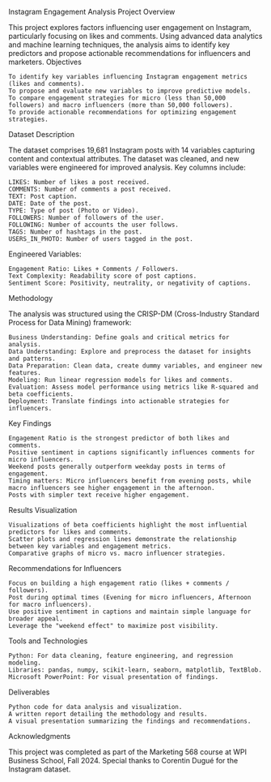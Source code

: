Instagram Engagement Analysis Project
Overview

This project explores factors influencing user engagement on Instagram, particularly focusing on likes and comments. Using advanced data analytics and machine learning techniques, the analysis aims to identify key predictors and propose actionable recommendations for influencers and marketers.
Objectives

    To identify key variables influencing Instagram engagement metrics (likes and comments).
    To propose and evaluate new variables to improve predictive models.
    To compare engagement strategies for micro (less than 50,000 followers) and macro influencers (more than 50,000 followers).
    To provide actionable recommendations for optimizing engagement strategies.

Dataset Description

The dataset comprises 19,681 Instagram posts with 14 variables capturing content and contextual attributes. The dataset was cleaned, and new variables were engineered for improved analysis. Key columns include:

    LIKES: Number of likes a post received.
    COMMENTS: Number of comments a post received.
    TEXT: Post caption.
    DATE: Date of the post.
    TYPE: Type of post (Photo or Video).
    FOLLOWERS: Number of followers of the user.
    FOLLOWING: Number of accounts the user follows.
    TAGS: Number of hashtags in the post.
    USERS_IN_PHOTO: Number of users tagged in the post.

Engineered Variables:

    Engagement Ratio: Likes + Comments / Followers.
    Text Complexity: Readability score of post captions.
    Sentiment Score: Positivity, neutrality, or negativity of captions.

Methodology

The analysis was structured using the CRISP-DM (Cross-Industry Standard Process for Data Mining) framework:

    Business Understanding: Define goals and critical metrics for analysis.
    Data Understanding: Explore and preprocess the dataset for insights and patterns.
    Data Preparation: Clean data, create dummy variables, and engineer new features.
    Modeling: Run linear regression models for likes and comments.
    Evaluation: Assess model performance using metrics like R-squared and beta coefficients.
    Deployment: Translate findings into actionable strategies for influencers.

Key Findings

    Engagement Ratio is the strongest predictor of both likes and comments.
    Positive sentiment in captions significantly influences comments for micro influencers.
    Weekend posts generally outperform weekday posts in terms of engagement.
    Timing matters: Micro influencers benefit from evening posts, while macro influencers see higher engagement in the afternoon.
    Posts with simpler text receive higher engagement.

Results Visualization

    Visualizations of beta coefficients highlight the most influential predictors for likes and comments.
    Scatter plots and regression lines demonstrate the relationship between key variables and engagement metrics.
    Comparative graphs of micro vs. macro influencer strategies.

Recommendations for Influencers

    Focus on building a high engagement ratio (likes + comments / followers).
    Post during optimal times (Evening for micro influencers, Afternoon for macro influencers).
    Use positive sentiment in captions and maintain simple language for broader appeal.
    Leverage the "weekend effect" to maximize post visibility.

Tools and Technologies

    Python: For data cleaning, feature engineering, and regression modeling.
    Libraries: pandas, numpy, scikit-learn, seaborn, matplotlib, TextBlob.
    Microsoft PowerPoint: For visual presentation of findings.

Deliverables

    Python code for data analysis and visualization.
    A written report detailing the methodology and results.
    A visual presentation summarizing the findings and recommendations.

Acknowledgments

This project was completed as part of the Marketing 568 course at WPI Business School, Fall 2024. Special thanks to Corentin Dugué for the Instagram dataset.
